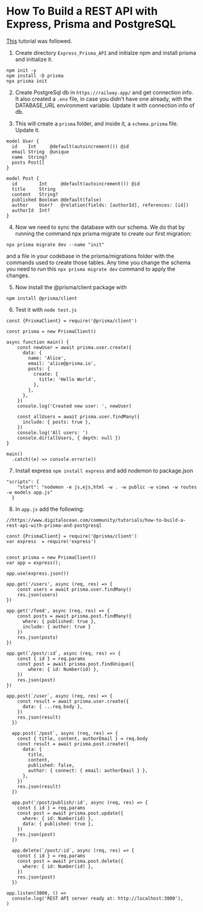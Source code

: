 # How To Build a REST API with Express, Prisma and PostgreSQL

[This](https://www.digitalocean.com/community/tutorials/how-to-build-a-rest-api-with-prisma-and-postgresql) tutorial was followed.

1. Create directory `Express_Prisma_API` and initialze npm and install prisma and initialize it.
```
npm init -y
npm install -D prisma
npx prisma init
```

2. Create PostgreSql db in `https://railway.app/` and get connection info. It also created a `.env` file, in case you didn’t have one already, with the DATABASE_URL environment variable. Update it with connection info of db.

3. This will create a `prisma` folder, and inside it, a `schema.prisma` file. Update it.
```
model User {
  id    Int     @default(autoincrement()) @id
  email String  @unique
  name  String?
  posts Post[]
}

model Post {
  id        Int     @default(autoincrement()) @id
  title     String
  content   String?
  published Boolean @default(false)
  author    User?   @relation(fields: [authorId], references: [id])
  authorId  Int?
}
```

4. Now we need to sync the database with our schema. We do that by running the command npx prisma migrate to create our first migration:
```
npx prisma migrate dev --name "init"
```
and a file in your codebase in the prisma/migrations folder with the commands used to create those tables.
Any time you change the schema you need to run this `npx prisma migrate dev` command to apply the changes.

5. Now install the @prisma/client package with
```
npm install @prisma/client
```

6. Test it with `node test.js`
```
const {PrismaClient} = require('@prisma/client')

const prisma = new PrismaClient()

async function main() {
    const newUser = await prisma.user.create({
      data: {
        name: 'Alice',
        email: 'alice@prisma.io',
        posts: {
          create: {
            title: 'Hello World',
          },
        },
      },
    })
    console.log('Created new user: ', newUser)
  
    const allUsers = await prisma.user.findMany({
      include: { posts: true },
    })
    console.log('All users: ')
    console.dir(allUsers, { depth: null })
}

main()
  .catch((e) => console.error(e))
```

7. Install express `npm install express` and add nodemon to package.json
```
"scripts": {
    "start": "nodemon -e js,ejs,html -w . -w public -w views -w routes -w models app.js"
  }
```

8. In `app.js` add the following:
```
//https://www.digitalocean.com/community/tutorials/how-to-build-a-rest-api-with-prisma-and-postgresql

const {PrismaClient} = require('@prisma/client')
var express  = require('express')


const prisma = new PrismaClient()
var app = express();

app.use(express.json())

app.get('/users', async (req, res) => {
    const users = await prisma.user.findMany()
    res.json(users)
})

app.get('/feed', async (req, res) => {
    const posts = await prisma.post.findMany({
      where: { published: true },
      include: { author: true }
    })
    res.json(posts)
})
  
app.get(`/post/:id`, async (req, res) => {
    const { id } = req.params
    const post = await prisma.post.findUnique({
        where: { id: Number(id) },
    })
    res.json(post)
})

app.post(`/user`, async (req, res) => {
    const result = await prisma.user.create({
      data: { ...req.body },
    })
    res.json(result)
  })
  
  app.post(`/post`, async (req, res) => {
    const { title, content, authorEmail } = req.body
    const result = await prisma.post.create({
      data: {
        title,
        content,
        published: false,
        author: { connect: { email: authorEmail } },
      },
    })
    res.json(result)
  })

  app.put('/post/publish/:id', async (req, res) => {
    const { id } = req.params
    const post = await prisma.post.update({
      where: { id: Number(id) },
      data: { published: true },
    })
    res.json(post)
  })
  
  app.delete(`/post/:id`, async (req, res) => {
    const { id } = req.params
    const post = await prisma.post.delete({
      where: { id: Number(id) },
    })
    res.json(post)
  })

app.listen(3000, () =>
  console.log('REST API server ready at: http://localhost:3000'),
)
```


